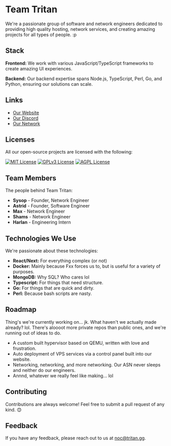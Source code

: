 # Team Tritan

We're a passionate group of software and network engineers dedicated to providing high quality hosting, network services, and creating amazing projects for all types of people. :p 

## Stack

**Frontend:** We work with various JavaScript/TypeScript frameworks to create amazing UI experiences.

**Backend:** Our backend expertise spans Node.js, TypeScript, Perl, Go, and Python, ensuring our solutions can scale.


## Links

- [Our Website](https://tritan.gg)
- [Our Discord](https://discord.gg/b85N597sac)
- [Our Network](https://bgp.tools/as393577)

## Licenses

All our open-source projects are licensed with the following:

[![MIT License](https://img.shields.io/badge/License-MIT-green.svg)](https://choosealicense.com/licenses/mit/)
[![GPLv3 License](https://img.shields.io/badge/License-GPL%20v3-yellow.svg)](https://opensource.org/licenses/)
[![AGPL License](https://img.shields.io/badge/license-AGPL-blue.svg)](http://www.gnu.org/licenses/agpl-3.0)

## Team Members

The people behind Team Tritan:

- **Sysop** - Founder, Network Engineer
- **Astrid** - Founder, Software Engineer
- **Max** - Network Engineer
- **Shams** - Network Engineer
- **Harlan** - Engineering Intern

## Technologies We Use

We're passionate about these technologies:

- **React/Next:** For everything complex (or not)
- **Docker:** Mainly because Fxx forces us to, but is useful for a variety of purposes.
- **MongoDB:** Why SQL? Who cares lol
- **Typescript:** For things that need structure.
- **Go:** For things that are quick and dirty.
- **Perl:** Because bash scripts are nasty.

## Roadmap

Thing's we're currently working on... jk. What haven't we actually made already? lol. There's aloooot more private repos than public ones, and we're running out of ideas to do.

- A custom built hypervisor based on QEMU, written with love and frustration.
- Auto deployment of VPS services via a control panel built into our website.
- Networking, networking, and more networking. Our ASN never sleeps and neither do our engineers.
- Annnd, whatever we really feel like making... lol

## Contributing

Contributions are always welcome! Feel free to submit a pull request of any kind. 😊

## Feedback

If you have any feedback, please reach out to us at [noc@tritan.gg](mailto:noc@tritan.gg).

